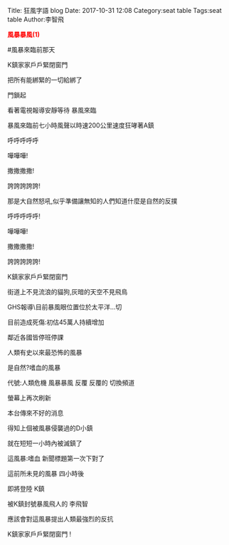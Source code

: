 Title: 狂風字語 blog
Date: 2017-10-31 12:08
Category:seat table
Tags:seat table
Author:李智飛

<b><font color="red">風暴暴風(1)</font></b>

<!-- PELICAN_END_SUMMARY -->

#風暴來臨前那天

K鎮家家戶戶緊閉窗門 

把所有能綁緊的一切給綁了

門鎖起

看著電視報導安靜等待 暴風來臨

暴風來臨前七小時風聲以時速200公里速度狂哮著A鎮

呼呼呼呼呼

嘩嘩嘩!

撒撒撒撒!

誇誇誇誇誇!

那是大自然怒吼,似乎準備讓無知的人們知道什麼是自然的反撲

呼呼呼呼呼!

嘩嘩嘩!

撒撒撒撒!

誇誇誇誇誇!


K鎮家家戶戶緊閉窗門


街道上不見流浪的貓狗,灰暗的天空不見飛鳥

GHS報導\目前暴風眼位置位於太平洋...切

目前造成死傷:初估45萬人持續增加

鄰近各國皆停班停課

人類有史以來最恐怖的風暴

是自然?嗜血的風暴

代號:人類危機 風暴暴風
反覆
反覆的
切換頻道

螢幕上再次刷新

本台傳來不好的消息

得知上個被風暴侵襲過的D小鎮

就在短短一小時內被滅鎮了

這風暴:嗜血 新聞標題第一次下對了

這前所未見的風暴 四小時後

即將登陸 K鎮

被K鎮封號暴風飛人的 李飛智 

應該會對這風暴提出人類最強烈的反抗

K鎮家家戶戶緊閉窗門 !










